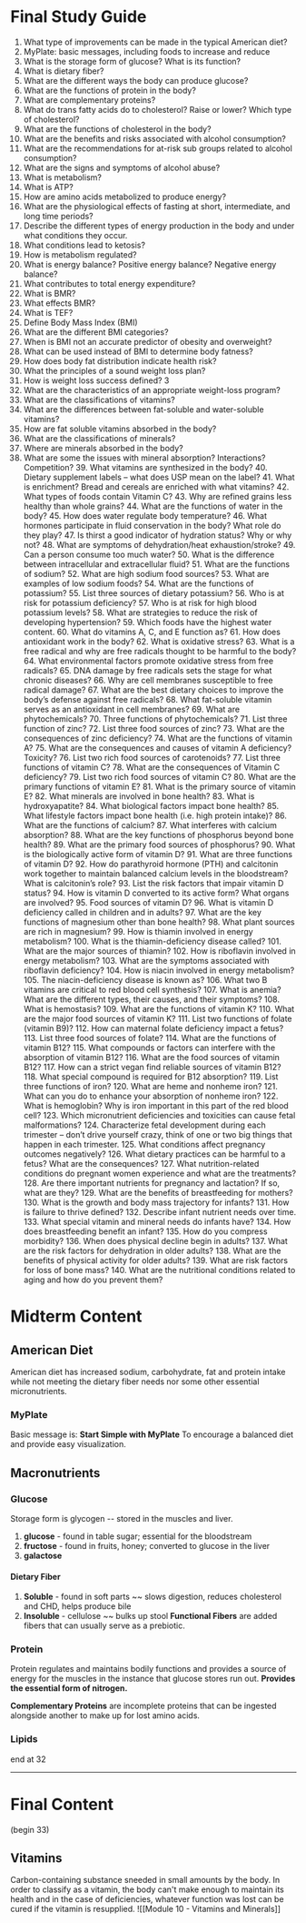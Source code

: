 # Final Study Guide
1. What type of improvements can be made in the typical American diet? 
2. MyPlate: basic messages, including foods to increase and reduce 
3. What is the storage form of glucose? What is its function? 
4. What is dietary fiber? 
5. What are the different ways the body can produce glucose? 
6. What are the functions of protein in the body? 
7. What are complementary proteins? 
8. What do trans fatty acids do to cholesterol? Raise or lower? Which type of cholesterol? 
9. What are the functions of cholesterol in the body? 
10. What are the benefits and risks associated with alcohol consumption? 
11. What are the recommendations for at-risk sub groups related to alcohol consumption? 
12. What are the signs and symptoms of alcohol abuse? 
13. What is metabolism? 
14. What is ATP? 
15. How are amino acids metabolized to produce energy? 
16. What are the physiological effects of fasting at short, intermediate, and long time periods? 
17. Describe the different types of energy production in the body and under what conditions they occur. 
18. What conditions lead to ketosis? 
19. How is metabolism regulated? 
20. What is energy balance? Positive energy balance? Negative energy balance? 
21. What contributes to total energy expenditure? 
22. What is BMR? 
23. What effects BMR? 
24. What is TEF? 
25. Define Body Mass Index (BMI) 
26. What are the different BMI categories? 
27. When is BMI not an accurate predictor of obesity and overweight?
28. What can be used instead of BMI to determine body fatness? 
29. How does body fat distribution indicate health risk? 
30. What the principles of a sound weight loss plan? 
31. How is weight loss success defined? 3
32. What are the characteristics of an appropriate weight-loss program? 
33. What are the classifications of vitamins? 
34. What are the differences between fat-soluble and water-soluble vitamins? 
35. How are fat soluble vitamins absorbed in the body? 
36. What are the classifications of minerals? 
37. Where are minerals absorbed in the body? 
38. What are some the issues with mineral absorption? Interactions? Competition? 39. What vitamins are synthesized in the body? 40. Dietary supplement labels – what does USP mean on the label? 41. What is enrichment? Bread and cereals are enriched with what vitamins? 42. What types of foods contain Vitamin C? 43. Why are refined grains less healthy than whole grains? 44. What are the functions of water in the body? 45. How does water regulate body temperature? 46. What hormones participate in fluid conservation in the body? What role do they play? 47. Is thirst a good indicator of hydration status? Why or why not? 48. What are symptoms of dehydration/heat exhaustion/stroke? 49. Can a person consume too much water? 50. What is the difference between intracellular and extracellular fluid? 51. What are the functions of sodium? 52. What are high sodium food sources? 53. What are examples of low sodium foods? 54. What are the functions of potassium? 55. List three sources of dietary potassium? 56. Who is at risk for potassium deficiency? 57. Who is at risk for high blood potassium levels? 58. What are strategies to reduce the risk of developing hypertension? 59. Which foods have the highest water content. 60. What do vitamins A, C, and E function as? 61. How does antioxidant work in the body? 62. What is oxidative stress? 63. What is a free radical and why are free radicals thought to be harmful to the body? 64. What environmental factors promote oxidative stress from free radicals? 65. DNA damage by free radicals sets the stage for what chronic diseases? 66. Why are cell membranes susceptible to free radical damage? 67. What are the best dietary choices to improve the body’s defense against free radicals? 68. What fat-soluble vitamin serves as an antioxidant in cell membranes? 69. What are phytochemicals? 70. Three functions of phytochemicals? 71. List three function of zinc? 72. List three food sources of zinc? 73. What are the consequences of zinc deficiency? 74. What are the functions of vitamin A? 75. What are the consequences and causes of vitamin A deficiency? Toxicity? 76. List two rich food sources of carotenoids? 77. List three functions of vitamin C? 78. What are the consequences of Vitamin C deficiency? 79. List two rich food sources of vitamin C? 80. What are the primary functions of vitamin E? 81. What is the primary source of vitamin E? 82. What minerals are involved in bone health? 83. What is hydroxyapatite? 84. What biological factors impact bone health? 85. What lifestyle factors impact bone health (i.e. high protein intake)? 86. What are the functions of calcium? 87. What interferes with calcium absorption? 88. What are the key functions of phosphorus beyond bone health? 89. What are the primary food sources of phosphorus? 90. What is the biologically active form of vitamin D? 91. What are three functions of vitamin D? 92. How do parathyroid hormone (PTH) and calcitonin work together to maintain balanced calcium levels in the bloodstream? What is calcitonin’s role? 93. List the risk factors that impair vitamin D status? 94. How is vitamin D converted to its active form? What organs are involved? 95. Food sources of vitamin D? 96. What is vitamin D deficiency called in children and in adults? 97. What are the key functions of magnesium other than bone health? 98. What plant sources are rich in magnesium? 99. How is thiamin involved in energy metabolism? 100. What is the thiamin-deficiency disease called? 101. What are the major sources of thiamin? 102. How is riboflavin involved in energy metabolism? 103. What are the symptoms associated with riboflavin deficiency? 104. How is niacin involved in energy metabolism? 105. The niacin-deficiency disease is known as? 106. What two B vitamins are critical to red blood cell synthesis? 107. What is anemia? What are the different types, their causes, and their symptoms? 108. What is hemostasis? 109. What are the functions of vitamin K? 110. What are the major food sources of vitamin K? 111. List two functions of folate (vitamin B9)? 112. How can maternal folate deficiency impact a fetus? 113. List three food sources of folate? 114. What are the functions of vitamin B12? 115. What compounds or factors can interfere with the absorption of vitamin B12? 116. What are the food sources of vitamin B12? 117. How can a strict vegan find reliable sources of vitamin B12? 118. What special compound is required for B12 absorption? 119. List three functions of iron? 120. What are heme and nonheme iron? 121. What can you do to enhance your absorption of nonheme iron? 122. What is hemoglobin? Why is iron important in this part of the red blood cell? 123. Which micronutrient deficiencies and toxicities can cause fetal malformations? 124. Characterize fetal development during each trimester – don’t drive yourself crazy, think of one or two big things that happen in each trimester. 125. What conditions affect pregnancy outcomes negatively? 126. What dietary practices can be harmful to a fetus? What are the consequences? 127. What nutrition-related conditions do pregnant women experience and what are the treatments? 128. Are there important nutrients for pregnancy and lactation? If so, what are they? 129. What are the benefits of breastfeeding for mothers? 130. What is the growth and body mass trajectory for infants? 131. How is failure to thrive defined? 132. Describe infant nutrient needs over time. 133. What special vitamin and mineral needs do infants have? 134. How does breastfeeding benefit an infant? 135. How do you compress morbidity? 136. When does physical decline begin in adults? 137. What are the risk factors for dehydration in older adults? 138. What are the benefits of physical activity for older adults? 139. What are risk factors for loss of bone mass? 140. What are the nutritional conditions related to aging and how do you prevent them?
# Midterm Content
## American Diet
American diet has increased sodium, carbohydrate, fat and protein intake while not meeting the dietary fiber needs nor some other essential micronutrients. 
### MyPlate
Basic message is: **Start Simple with MyPlate** 
To encourage a balanced diet and provide easy visualization. 
## Macronutrients
### Glucose
Storage form is glycogen -- stored in the muscles and liver. 
1. **glucose** - found in table sugar; essential for the bloodstream
2. **fructose** - found in fruits, honey; converted to glucose in the liver
3. **galactose**
#### Dietary Fiber
1. **Soluble** - found in soft parts ~~ slows digestion, reduces cholesterol and CHD, helps produce bile
2. **Insoluble** - cellulose ~~ bulks up stool 
**Functional Fibers** are added fibers that can usually serve as a prebiotic.
### Protein
Protein regulates and maintains bodily functions and provides a source of energy for the muscles in the instance that glucose stores run out. 
**Provides the essential form of nitrogen.** 

**Complementary Proteins** are incomplete proteins that can be ingested alongside another to make up for lost amino acids. 
### Lipids

end at 32

---
# Final Content
(begin 33)
## Vitamins
Carbon-containing substance sneeded in small amounts by the body. In order to classify as a vitamin, the body can't make enough to maintain its health and in the case of deficiencies, whatever function was lost can be cured if the vitamin is resupplied. 
![[Module 10 - Vitamins and Minerals]]